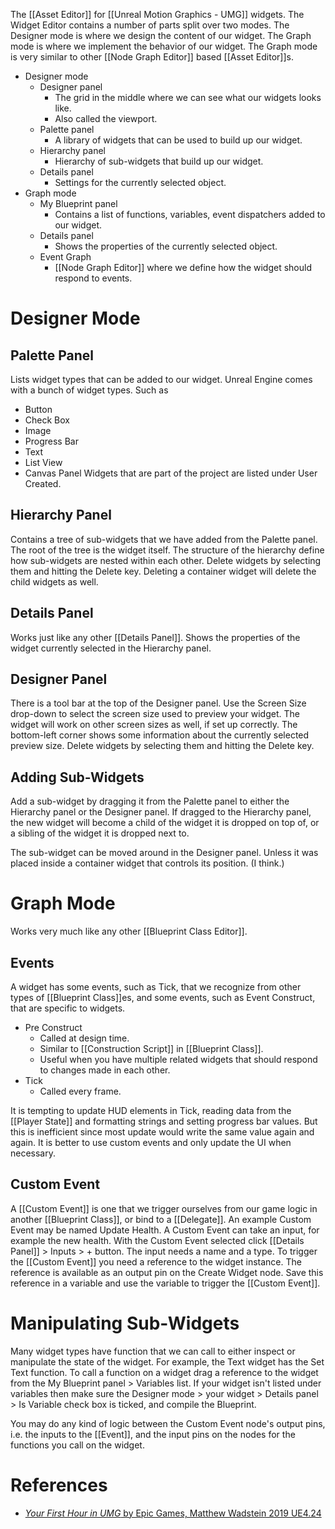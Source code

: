 The [[Asset Editor]] for [[Unreal Motion Graphics - UMG]] widgets.
The Widget Editor contains a number of parts split over two modes.
The Designer mode is where we design the content of our widget.
The Graph mode is where we implement the behavior of our widget.
The Graph mode is very similar to other [[Node Graph Editor]] based [[Asset Editor]]s.

- Designer mode
	- Designer panel
		- The grid in the middle where we can see what our widgets looks like.
		- Also called the viewport.
	- Palette panel
		- A library of widgets that can be used to build up our widget.
	- Hierarchy panel
		- Hierarchy of sub-widgets that build up our widget.
	- Details panel
		- Settings for the currently selected object.
- Graph mode
	- My Blueprint panel
		- Contains a list of functions, variables, event dispatchers added to our widget.
	- Details panel
		- Shows the properties of the currently selected object.
	- Event Graph
		- [[Node Graph Editor]] where we define how the widget should respond to events.

# Designer Mode
## Palette Panel

Lists widget types that can be added to our widget.
Unreal Engine comes with a bunch of widget types.
Such as
- Button
- Check Box
- Image
- Progress Bar
- Text
- List View
- Canvas Panel
Widgets that are part of the project are listed  under User Created.

## Hierarchy Panel

Contains a tree of sub-widgets that we have added from the Palette panel.
The root of the tree is the widget itself.
The structure of the hierarchy define how sub-widgets are nested within each other.
Delete widgets by selecting them and hitting the Delete key.
Deleting a container widget will delete the child widgets as well.

## Details Panel

Works just like any other [[Details Panel]].
Shows the properties of the widget currently selected in the Hierarchy panel.

## Designer Panel

There is a tool bar at the top of the Designer panel.
Use the Screen Size drop-down to select the screen size used to preview your widget.
The widget will work on other screen sizes as well, if set up correctly.
The bottom-left corner shows some information about the currently selected preview size.
Delete widgets by selecting them and hitting the Delete key.

## Adding Sub-Widgets

Add a sub-widget by dragging it from the Palette panel to either the Hierarchy panel or the Designer panel.
If dragged to the Hierarchy panel, the new widget will become a child of the widget it is dropped on top of,
or a sibling of the widget it is dropped next to.

The sub-widget can be moved around in the Designer panel.
Unless it was placed inside a container widget that controls its position. (I think.)


# Graph Mode

Works very much like any other [[Blueprint Class Editor]].


## Events

A widget has some events, such as Tick, that we recognize from other types of [[Blueprint Class]]es,
and some events, such as Event Construct, that are specific to widgets.

- Pre Construct
	- Called at design time.
	- Similar to [[Construction Script]] in [[Blueprint Class]].
	- Useful when you have multiple related widgets that should respond to changes made in each other.
- Tick
	- Called every frame.

It is tempting to update HUD elements in Tick,
reading data from the [[Player State]] and formatting strings and setting progress bar values.
But this is inefficient since most update would write the same value again and again.
It is better to use custom events and only update the UI when necessary.


## Custom Event

A [[Custom Event]] is one that we trigger ourselves from our game logic in another [[Blueprint Class]],
or bind to a [[Delegate]].
An example Custom Event may be named Update Health.
A Custom Event can take an input, for example the new health.
With the Custom Event selected click [[Details Panel]] > Inputs > + button.
The input needs a name and a type.
To trigger the [[Custom Event]] you need a reference to the widget instance.
The reference is available as an output pin on the Create Widget node.
Save this reference in a variable and use the variable to trigger the [[Custom Event]].


# Manipulating Sub-Widgets

Many widget types have function that we can call to either inspect or manipulate the state of the widget.
For example, the Text widget has the Set Text function.
To call a function on a widget drag a reference to the widget from the My Blueprint panel > Variables list.
If your widget isn't listed under variables then make sure the Designer mode > your widget > Details panel > Is Variable check box is ticked,
and compile the Blueprint.

You may do any kind of logic between the Custom Event node's output pins, i.e. the inputs to the [[Event]], and the input pins on the nodes for the functions you call on the widget.


# References

- [_Your First Hour in UMG_ by Epic Games, Matthew Wadstein 2019 UE4.24](https://dev.epicgames.com/community/learning/courses/l3p/unreal-engine-your-first-hour-in-umg/6o5/introduction)

